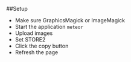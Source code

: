 ##Setup
- Make sure GraphicsMagick or ImageMagick
- Start the application ```meteor```
- Upload images
- Set STORE2
- Click the copy button
- Refresh the page